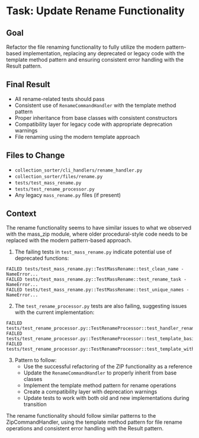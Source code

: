 # Task: Update Rename Functionality

## Goal
Refactor the file renaming functionality to fully utilize the modern pattern-based implementation, replacing any deprecated or legacy code with the template method pattern and ensuring consistent error handling with the Result pattern.

## Final Result
- All rename-related tests should pass
- Consistent use of `RenameCommandHandler` with the template method pattern
- Proper inheritance from base classes with consistent constructors
- Compatibility layer for legacy code with appropriate deprecation warnings
- File renaming using the modern template approach

## Files to Change
- `collection_sorter/cli_handlers/rename_handler.py`
- `collection_sorter/files/rename.py`
- `tests/test_mass_rename.py`
- `tests/test_rename_processor.py`
- Any legacy `mass_rename.py` files (if present)

## Context
The rename functionality seems to have similar issues to what we observed with the mass_zip module, where older procedural-style code needs to be replaced with the modern pattern-based approach.

1. The failing tests in `test_mass_rename.py` indicate potential use of deprecated functions:
```
FAILED tests/test_mass_rename.py::TestMassRename::test_clean_name - NameError...
FAILED tests/test_mass_rename.py::TestMassRename::test_rename_task - NameError...
FAILED tests/test_mass_rename.py::TestMassRename::test_unique_names - NameError...
```

2. The `test_rename_processor.py` tests are also failing, suggesting issues with the current implementation:
```
FAILED tests/test_rename_processor.py::TestRenameProcessor::test_handler_rename
FAILED tests/test_rename_processor.py::TestRenameProcessor::test_template_basic_rename
FAILED tests/test_rename_processor.py::TestRenameProcessor::test_template_with_move
```

3. Pattern to follow:
   - Use the successful refactoring of the ZIP functionality as a reference
   - Update the `RenameCommandHandler` to properly inherit from base classes
   - Implement the template method pattern for rename operations
   - Create a compatibility layer with deprecation warnings
   - Update tests to work with both old and new implementations during transition

The rename functionality should follow similar patterns to the ZipCommandHandler, using the template method pattern for file rename operations and consistent error handling with the Result pattern.